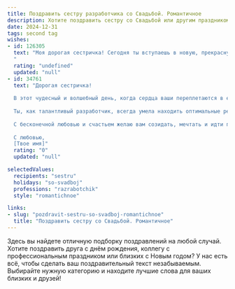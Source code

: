 ```yaml
---
title: Поздравить сестру разработчика со Свадьбой. Романтичное
description: Хотите поздравить сестру со Свадьбой или другим праздником? Наш ИИ создаст незабываемое поздравление, а вы обязательно выделитесь среди других.  
date: 2024-12-31
tags: second tag
wishes:
- id: 126305
  text: "Моя дорогая сестричка! Сегодня ты вступаешь в новую, прекрасную главу своей жизни, полную любви и счастья!  Сердце переполняется радостью, наблюдая за твоим сиянием. Пусть ваш союз будет таким же крепким и надежным, как код, который ты создаешь с такой любовью и мастерством. Желаю вам бесконечного счастья, взаимопонимания и нежности, которые будут согревать ваши сердца долгие годы.  Пусть ваш семейный очаг всегда будет полон света, тепла и уюта.  С днем свадьбы, любимая!
  "
  rating: "undefined"
  updated: "null"
- id: 34761
  text: "Дорогая сестричка!
  
  В этот чудесный и волшебный день, когда сердца ваши переплетаются в едином ритме любви, хочу поздравить тебя со свадьбой! Ваша любовь — это удивительный код, созданный без ошибок, работающий на крепкие и надежные чувства. Пусть каждый новый день совместной жизни будет для вас как обновление программы — полон радости, счастья и гармонии.
  
  Ты, как талантливый разработчик, всегда умела находить оптимальные решения, и пусть в вашей жизни будет много счастливых функций и бесконечное множество вызовов, после которых вы будете только ближе друг к другу. Знай, что ваша история любви — самый красивый проект, и я уверена, что мы все станем его свидетелями.
  
  С бесконечной любовью и счастьем желаю вам созидать, мечтать и идти по жизни рука об руку. Пусть ваша семья будет крепкой, как высоконадежный сервер, а каждый день — наполнен радостью и светом!
  
  С любовью,
  [Твое имя]"
  rating: "0"
  updated: "null"

selectedValues:
  recipients: "sestru"
  holidays: "so-svadboj"
  professions: "razrabotchik"
  style: "romantichnoe"

links:
- slug: "pozdravit-sestru-so-svadboj-romantichnoe"
  title: "Поздравить сестру со Свадьбой. Романтичное"
---
```


Здесь вы найдете отличную подборку поздравлений на любой случай. 
Хотите поздравить друга с днём рождения, коллегу с профессиональным праздником или близких с Новым годом? У нас есть всё, чтобы сделать ваш поздравительный текст незабываемым. Выбирайте нужную категорию и находите лучшие слова для ваших близких и друзей!
